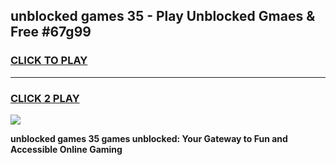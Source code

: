 
## unblocked games 35 - Play Unblocked Gmaes & Free #67g99
<h3>
<a href="https://premium.freeplayer.one?title=unblocked_games_35&ref=01M">CLICK TO PLAY</a></h3>
<hr>

<h3>
<a href="https://premium.freeplayer.one?title=unblocked_games_35&ref=01M">CLICK 2 PLAY</a>
  
</h3>

<a href="https://premium.freeplayer.one?title=unblocked_games_35&ref=01M"><img src="https://clearcache.store/games.png"></a>


**unblocked games 35 games unblocked: Your Gateway to Fun and Accessible Online Gaming**
